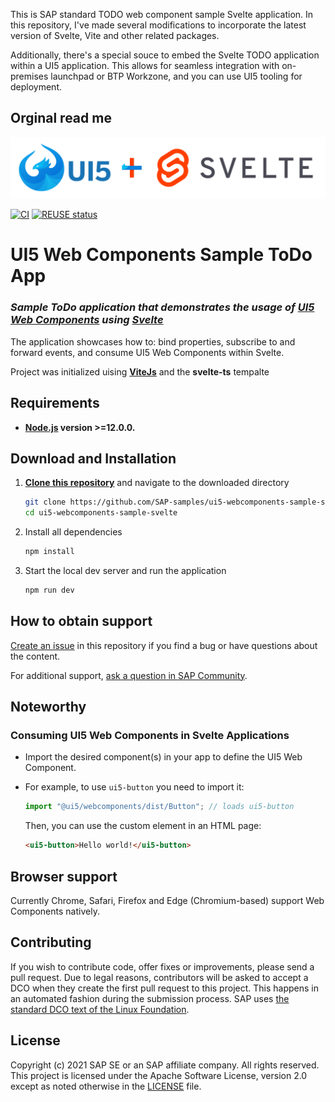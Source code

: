 

This is SAP standard TODO web component sample Svelte application. In this repository, I've made several modifications to incorporate the latest version of Svelte, Vite and other related packages.

Additionally, there's a special souce to embed the Svelte TODO application within a UI5 application. This allows for seamless integration with on-premises launchpad or BTP Workzone, and you can use UI5 tooling for deployment.




## Orginal read me

![UI5-logo](docs/imgs/ui5-svelte-logo.png)

[![CI](https://github.com/SAP-samples/ui5-webcomponents-sample-svelte/actions/workflows/ci.yaml/badge.svg)](https://github.com/SAP-samples/ui5-webcomponents-sample-svelte/actions/workflows/ci.yaml)
[![REUSE status](https://api.reuse.software/badge/github.com/SAP-samples/ui5-webcomponents-sample-svelte)](https://api.reuse.software/info/github.com/SAP-samples/ui5-webcomponents-sample-svelte)

# **UI5 Web Components Sample ToDo App**
### ***Sample ToDo application that demonstrates the usage of [UI5 Web Components](https://sap.github.io/ui5-webcomponents/) using [Svelte](https://svelte.dev/)***

The application showcases how to: bind properties, subscribe to and forward events, and consume UI5 Web Components within Svelte.

Project was initialized uising **[ViteJs](https://vitejs.dev/guide/#scaffolding-your-first-vite-project)** and the **svelte-ts** tempalte

## **Requirements**
- **[Node.js](https://nodejs.org/en/) version >=12.0.0.**

## **Download and Installation**
1. **[Clone this repository](https://docs.github.com/en/repositories/creating-and-managing-repositories/cloning-a-repository)** and navigate to the downloaded directory
    ```sh
    git clone https://github.com/SAP-samples/ui5-webcomponents-sample-svelte.git
    cd ui5-webcomponents-sample-svelte
    ```
2. Install all dependencies
   ```sh
   npm install
   ```
3. Start the local dev server and run the application
   ```sh
   npm run dev
   ```

## **How to obtain support**
[Create an issue](https://github.com/SAP-samples/<repository-name>/issues) in this repository if you find a bug or have questions about the content.
 
For additional support, [ask a question in SAP Community](https://answers.sap.com/questions/ask.html).

## **Noteworthy**
 
### Consuming UI5 Web Components in Svelte Applications
- Import the desired component(s) in your app to define the UI5 Web Component.
 
- For example, to use `ui5-button` you need to import it:
  ```js
  import "@ui5/webcomponents/dist/Button"; // loads ui5-button
  ```
  Then, you can use the custom element in an HTML page:
  ```html
  <ui5-button>Hello world!</ui5-button>
  ```

## **Browser support**

Currently Chrome, Safari, Firefox and Edge (Chromium-based) support Web Components natively.


## **Contributing**
If you wish to contribute code, offer fixes or improvements, please send a pull request. Due to legal reasons, contributors will be asked to accept a DCO when they create the first pull request to this project. This happens in an automated fashion during the submission process. SAP uses [the standard DCO text of the Linux Foundation](https://developercertificate.org/).

## **License**
Copyright (c) 2021 SAP SE or an SAP affiliate company. All rights reserved. This project is licensed under the Apache Software License, version 2.0 except as noted otherwise in the [LICENSE](LICENSES/Apache-2.0.txt) file.



